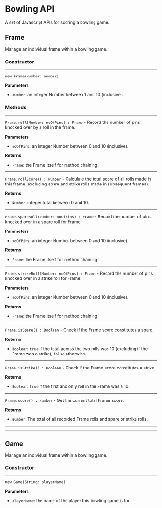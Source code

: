 # Bowling API

A set of Javascript APIs for scoring a bowling game.

## Frame

Manage an individual frame within a bowling game.

### Constructor
---
`new Frame(Number: number)`

__Parameters__
- `number`: an integer Number between 1 and 10 (inclusive).

### Methods
---
`Frame.roll(Number: noOfPins) : Frame` - Record the number of pins knocked over by a roll in the frame.

__Parameters__
- `noOfPins`: an integer Number between 0 and 10 (inclusive).

__Returns__
- `Frame`: the Frame itself for method chaining.
---
`Frame.rollScore() : Number` - Calculate the total score of all rolls made in this frame (excluding spare and strike rolls made in subsequent frames).

__Returns__
- `Number`: integer total between 0 and 10.
---
`Frame.spareRoll(Number: noOfPins) : Frame` - Record the number of pins knocked over in a spare roll for Frame.

__Parameters__
- `noOfPins`: an integer Number between 0 and 10 (inclusive).

__Returns__
- `Frame`: the Frame itself for method chaining.
---
`Frame.strikeRoll(Number: noOfPins) : Frame` - Record the number of pins knocked over in a strike roll for Frame.

__Parameters__
- `noOfPins`: an integer Number between 0 and 10 (inclusive).

__Returns__
- `Frame`: the Frame itself for method chaining.
---
`Frame.isSpare() : Boolean` - Check if the Frame score constitutes a spare.

__Returns__
- `Boolean`: `true` if the total across the two rolls was 10 (excluding if the Frame was a strike), `false` otherwise.
---
`Frame.isStrike() : Boolean` - Check if the Frame score constitutes a strike.

__Returns__
- `Boolean`: `true` if the first and only roll in the Frame was a 10.
---
`Frame.score() : Number` - Get the current total Frame score.

__Returns__
- `Number`: The total of all recorded Frame rolls and spare or strike rolls.
---
---
## Game

Manage an individual frame within a bowling game.

### Constructor
---
`new Game(String: playerName)`

__Parameters__
- `playerName`: the name of the player this bowling game is for.
